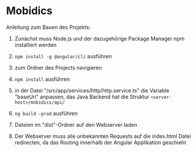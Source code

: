 # Mobidics

Anleitung zum Bauen des Projekts:

1. Zunächst muss Node.js und der dazugehörige Package Manager npm installiert werden

2. `npm install -g @angular/cli` ausführen

3. zum Ordner des Projects navigieren

4. `npm install` ausführen

5. in der Datei "/src/app/services/http/http.service.ts" die Variable "baseUri" anpassen, das Java Backend hat die Struktur `<server-host>/mobidics/api/`

6. `ng build -prod` ausführen

7. Dateien im "dist"-Ordner auf den Webserver laden

8. Der Webserver muss alle unbekannten Requests auf die index.html Datei redirecten, da das Routing innerhalb der Angular Applikation geschieht

